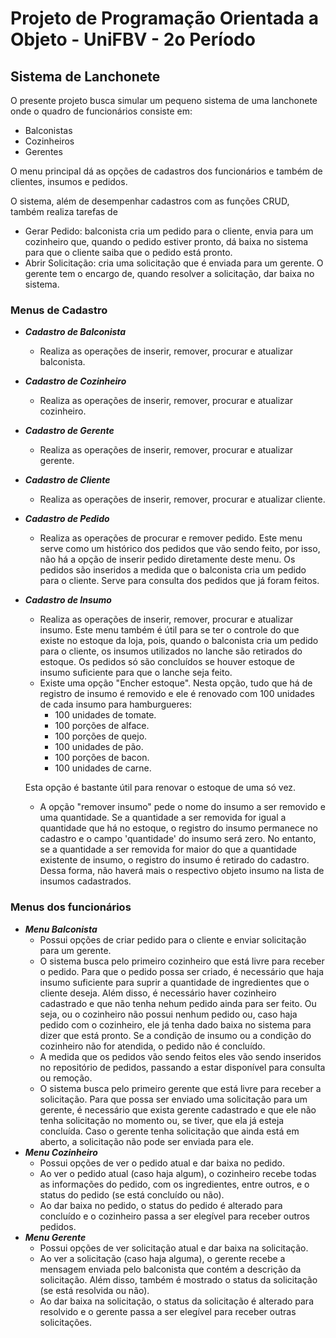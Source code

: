 # Projeto de Programação Orientada a Objeto - UniFBV - 2o Período
## Sistema de Lanchonete

O presente projeto busca simular um pequeno sistema de uma lanchonete onde o quadro de funcionários consiste em:
- Balconistas
- Cozinheiros 
- Gerentes

O menu principal dá as opções de cadastros dos funcionários e também de clientes, insumos e pedidos.

O sistema, além de desempenhar cadastros com as funções CRUD, também realiza tarefas de
- Gerar Pedido: balconista cria um pedido para o cliente, envia para um cozinheiro que, quando o pedido estiver pronto, dá baixa no sistema para que o cliente saiba que o pedido está pronto.
- Abrir Solicitação: cria uma solicitação que é enviada para um gerente. O gerente tem o encargo de, quando resolver a solicitação, dar baixa no sistema.

### Menus de Cadastro
- **_Cadastro de Balconista_**
    - Realiza as operações de inserir, remover, procurar e atualizar balconista.
- **_Cadastro de Cozinheiro_**
    - Realiza as operações de inserir, remover, procurar e atualizar cozinheiro.
- **_Cadastro de Gerente_**
    - Realiza as operações de inserir, remover, procurar e atualizar gerente.
- **_Cadastro de Cliente_**
    - Realiza as operações de inserir, remover, procurar e atualizar cliente.
- **_Cadastro de Pedido_**
    - Realiza as operações de procurar e remover pedido. Este menu serve como um histórico dos pedidos que vão sendo feito, por isso, não há a opção de inserir pedido diretamente deste menu. Os pedidos são inseridos a medida que o balconista cria um pedido para o cliente. Serve para consulta dos pedidos que já foram feitos.
- **_Cadastro de Insumo_**
    - Realiza as operações de inserir, remover, procurar e atualizar insumo. Este menu também é útil para se ter o controle do que existe no estoque da loja, pois, quando o balconista cria um pedido para o cliente, os insumos utilizados no lanche são retirados do estoque. Os pedidos só são concluídos se houver estoque de insumo suficiente para que o lanche seja feito.
    - Existe uma opção "Encher estoque". Nesta opção, tudo que há de registro de insumo é removido e ele é renovado com 100 unidades de cada insumo para hamburgueres: 
        - 100 unidades de tomate.
        - 100 porções de alface.
        - 100 porções de quejo.
        - 100 unidades de pão.
        - 100 porções de bacon.
        - 100 unidades de carne.

    Esta opção é bastante útil para renovar o estoque de uma só vez.
    - A opção "remover insumo" pede o nome do insumo a ser removido e uma quantidade. Se a quantidade a ser removida for igual a quantidade que há no estoque, o registro do insumo permanece no cadastro e o campo 'quantidade' do insumo será zero. No entanto, se a quantidade a ser removida for maior do que a quantidade existente de insumo, o registro do insumo é retirado do cadastro. Dessa forma, não haverá mais o respectivo objeto insumo na lista de insumos cadastrados.

### Menus dos funcionários
- **_Menu Balconista_**
    - Possui opções de criar pedido para o cliente e enviar solicitação para um gerente.
    - O sistema busca pelo primeiro cozinheiro que está livre para receber o pedido. Para que o pedido possa ser criado, é necessário que haja insumo suficiente para suprir a quantidade de ingredientes que o cliente deseja. Além disso, é necessário haver cozinheiro cadastrado e que não tenha nehum pedido ainda para ser feito. Ou seja, ou o cozinheiro não possui nenhum pedido ou, caso haja pedido com o cozinheiro, ele já tenha dado baixa no sistema para dizer que está pronto. Se a condição de insumo ou a condição do cozinheiro não for atendida, o pedido não é concluído.
    - A medida que os pedidos vão sendo feitos eles vão sendo inseridos no repositório de pedidos, passando a estar disponível para consulta ou remoção.
    - O sistema busca pelo primeiro gerente que está livre para receber a solicitação. Para que possa ser enviado uma solicitação para um gerente, é necessário que exista gerente cadastrado e que ele não tenha solicitação no momento ou, se tiver, que ela já esteja concluída. Caso o gerente tenha solicitação que ainda está em aberto, a solicitação não pode ser enviada para ele.
- **_Menu Cozinheiro_**
    - Possui opções de ver o pedido atual e dar baixa no pedido. 
    - Ao ver o pedido atual (caso haja algum), o cozinheiro recebe todas as informações do pedido, com os ingredientes, entre outros, e o status do pedido (se está concluído ou não).
    - Ao dar baixa no pedido, o status do pedido é alterado para concluído e o cozinheiro passa a ser elegível para receber outros pedidos.
- **_Menu Gerente_**
    - Possui opções de ver solicitação atual e dar baixa na solicitação.
    - Ao ver a solicitação (caso haja alguma), o gerente recebe a mensagem enviada pelo balconista que contém a descrição da solicitação. Além disso, também é mostrado o status da solicitação (se está resolvida ou não).
    - Ao dar baixa na solicitação, o status da solicitação é alterado para resolvido e o gerente passa a ser elegível para receber outras solicitações.
